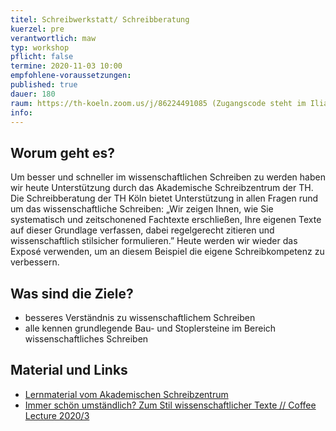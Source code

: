 ```yaml
---
titel: Schreibwerkstatt/ Schreibberatung
kuerzel: pre
verantwortlich: maw
typ: workshop
pflicht: false
termine: 2020-11-03 10:00
empfohlene-voraussetzungen: 
published: true
dauer: 180
raum: https://th-koeln.zoom.us/j/86224491085 (Zugangscode steht im Ilias)
info: 
---
```



## Worum geht es?


Um besser und schneller im wissenschaftlichen Schreiben zu werden haben wir heute Unterstützung durch das Akademische Schreibzentrum der TH. Die Schreibberatung der TH Köln bietet Unterstützung in allen Fragen rund um das wissenschaftliche Schreiben: „Wir zeigen Ihnen, wie Sie systematisch und zeitschonened Fachtexte erschließen, Ihre eigenen Texte auf dieser Grundlage verfassen, dabei regelgerecht zitieren und wissenschaftlich stilsicher formulieren.” Heute werden wir wieder das Exposé verwenden, um an diesem Beispiel die eigene Schreibkompetenz zu verbessern.

## Was sind die Ziele?

- besseres Verständnis zu wissenschaftlichem Schreiben
- alle kennen grundlegende Bau- und Stoplersteine im Bereich wissenschaftliches Schreiben 


## Material und Links
- [Lernmaterial vom Akademischen Schreibzentrum](https://ilias.th-koeln.de/ilias.php?ref_id=1248642&cmd=render&cmdClass=ilrepositorygui&cmdNode=u1&baseClass=ilRepositoryGUI)
- [Immer schön umständlich? Zum Stil wissenschaftlicher Texte // Coffee Lecture 2020/3](https://www.youtube.com/watch?v=HDda0tO6Zpw)
